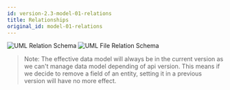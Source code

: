 ```yaml
---
id: version-2.3-model-01-relations
title: Relationships
original_id: model-01-relations
---
```


![UML Relation Schema](/adsum-api-documentation/img/data_model_relations.png)
![UML File Relation Schema](/adsum-api-documentation/img/data_model_files.png)

> Note: The effective data model will always be in the current version
as we can't manage data model depending of api version. This means if we
decide to remove a field of an entity, setting it in a previous version
will have no more effect.


